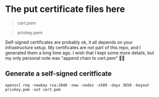 # The put certificate files here

> cert.pem

> privkey.pem

Self-signed certificates are probably ok, it all depends on your infrastructure setup.
My certificates are not part of this repo, and I generated them a long time ago.
I wish that I kept some more details, but my only personal note was "append chain to cert.pem" 🤦‍♂️ 

## Generate a self-signed ceritficate

```console
openssl req -newkey rsa:2048 -new -nodes -x509 -days 3650 -keyout privkey.pem -out cert.pem
```
